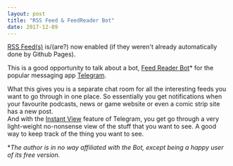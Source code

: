 ```yaml
---
layout: post
title: "RSS Feed & FeedReader Bot"
date: 2017-12-09
---
```


[RSS Feed(s)](https://testsubjector.github.io/feed.xml) is/(are?) now enabled (if they weren't already automatically done by Github Pages).  

This is a good opportunity to talk about a bot, [Feed Reader Bot](https://storebot.me/bot/thefeedreaderbot)* for the popular messaging app [Telegram](https://web.telegram.org).  
  

What this gives you is a separate chat room for all the interesting feeds you want to go through in one place. So essentially you get notifications when your favourite podcasts, news or game website or even a comic strip site has a new post.  
And with the [Instant View](https://instantview.telegram.org/) feature of Telegram, you get go through a very light-weight no-nonsense view of the stuff that you want to see. A good way to keep track of the thing you want to see.  

**The author is in no way affiliated with the Bot, except being a happy user of its free version.*  
